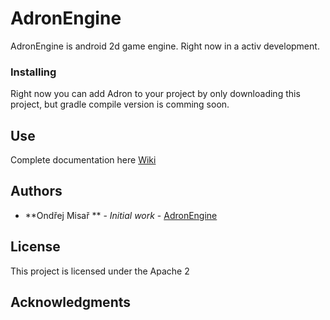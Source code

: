 # AdronEngine
AdronEngine is android 2d game engine. 
Right now in a activ development.

### Installing

Right now you can add Adron to your project by only downloading this project, but gradle compile version is comming soon.


## Use

Complete documentation here [Wiki](https://github.com/ondramisar/AdronEngine/wiki)


## Authors

* **Ondřej Misař ** - *Initial work* - [AdronEngine](https://github.com/ondramisar/AdronEngine)

## License

This project is licensed under the Apache 2

## Acknowledgments

